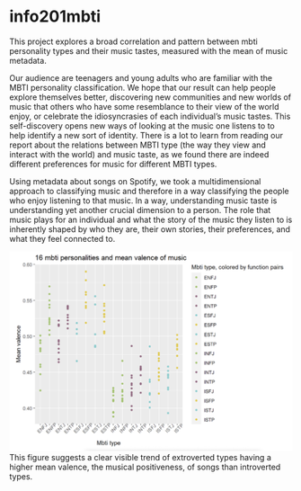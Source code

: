 # info201mbti
This project explores a broad correlation and pattern between mbti personality types and their music tastes, measured with the mean of music metadata. 

Our audience are teenagers and young adults who are familiar with the MBTI personality classification. We hope that our result can help people explore themselves better, discovering new communities and new worlds of music that others who have some resemblance to their view of the world enjoy, or celebrate the idiosyncrasies of each individual’s music tastes. This self-discovery opens new ways of looking at the music one listens to to help identify a new sort of identity. There is a lot to learn from reading our report about the relations between MBTI type (the way they view and interact with the world) and music taste, as we found there are indeed different preferences for music for different MBTI types.

Using metadata about songs on Spotify, we took a multidimensional approach to classifying music and therefore in a way classifying the people who enjoy listening to that music. In a way, understanding music taste is understanding yet another crucial dimension to a person. The role that music plays for an individual and what the story of the music they listen to is inherently shaped by who they are, their own stories, their preferences, and what they feel connected to.


![Takeaway figure](takeaway_figure.png)
This figure suggests a clear visible trend of extroverted types having a higher mean valence, the musical positiveness, of songs than introverted types. 
